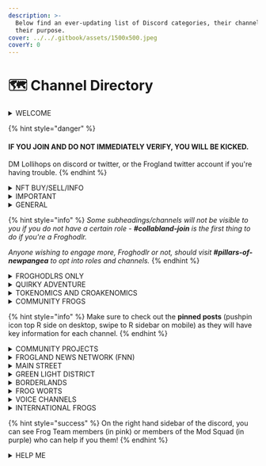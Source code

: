 ```yaml
---
description: >-
  Below find an ever-updating list of Discord categories, their channels, and
  their purpose.
cover: ../../.gitbook/assets/1500x500.jpeg
coverY: 0
---
```


# 🗺 Channel Directory

<details>

<summary>WELCOME</summary>

#### **Channels**

**#step1-verify** - Complete the CAPTCHA to prove you're not a bot.

**#step2-rules** - Read and accept the rules of the Frogland community and discord.

**#step3-security -** Read and accept our security recommendations and liability waiver.

**#collabland-join -** Connect your wallet to verify your Froghodlr status.

#### **Purpose**

Granting entry into the discord with proof you're not a bot or a troll, and that you either are a frog, have a frog, or want frogs.

</details>

{% hint style="danger" %}
#### IF YOU JOIN AND DO NOT **IMMEDIATELY VERIFY**, YOU **WILL** BE KICKED.

DM Lollihops on discord or twitter, or the Frogland twitter account if you're having trouble.
{% endhint %}

<details>

<summary>NFT BUY/SELL/INFO</summary>

#### **Channels**

_**#**_**frog-nft-market** - A twitter sales bot, listing bot, a sales bot, and sales discussion.

**#frog-rarity -** A rarity checker bot lives here.

#### Purpose

Notorious Frog NFT buying, selling, trading, floor prices, and rarity.

</details>

<details>

<summary>IMPORTANT</summary>

#### **Channels**

**#announcements -** All official Frogland and Team announcements

**#getting-started** - A new Froghodlrs Guide, created by Donkey Frog

**#team-and-faq** - Founder and team bios, contact info, and FAQ

**#official-links** - All official and verified links

**#events-calendar** - The IRL and digital calendar of events in Frogland

**#frogland-media** - Video content of the Frog Team or Frogland

**#twitter-raid** - Twitter bot lives here, plus community posts for raids

#### **Purpose**

All official news, links, and information about the Notorious Frogs and the Frog Team.

</details>

<details>

<summary>GENERAL</summary>

#### **Channels**

**#pillars-of-newpangea** - the location of all opt in roles to open more channels.

**#frogland-general** - the general chat for all curious about Frogland.

**#gutterville** - the general chat for the Gutter Cat Gang and discussion of Gutterville.

**#island-of-osseous** - the general chat for the Wicked Craniums and discussion of the Island of Osseous.

#### **Purpose**

General community chat about each of the four original districts, opt in roles, and current events channels.

</details>

{% hint style="info" %}
_Some subheadings/channels will not be visible to you if you do not have a certain role - **#collabland-join** is the first thing to do if you're a Froghodlr._

_Anyone wishing to engage more, Froghodlr or not, should visit **#pillars-of-newpangea** to opt into roles and channels._
{% endhint %}

<details>

<summary>FROGHODLRS ONLY</summary>

#### **Channels**

**#sneak-peek** - NewPangea and Frogland metaverse sneak peeks

**#voting-and-polls** - Internal community votes

**#AL-collab-opps** - Allow list or collab opportunities for hodlrs.

**#aaaaaaaaaa** - Verified Froghodlr chat. AAAAAAAAAAAAAAAA

**#ringleader** - Verified Ringleader chat.

**#boss** - Verified Boss chat.

**#don** - Verified Don chat.

**#guardians**- Verified Guardian chat.

**#battlefly-frogs** - Verified Battlefly chat.

**#lsd-hodlrs** - Land Synthesis Device holders chat.&#x20;

#### **Purpose**

Hodlr private channels, released metaverse content and froghodlrs with Battleflies.

</details>

<details>

<summary>QUIRKY ADVENTURE</summary>

#### Channels

**#directory -** Channel descriptions for the 'in the metaverse' channels/locations.

**#FRPG-announcements -** Announcements pertaining to the FRPG.

**#FRPG-gameplay -** Gameplay records and location for the FRPG.

**#FRPG-chat -** Chat pertaining to the FRPG.

**#misc-ideas -** Any ideas that don't seem to have a home in other channels.

**#newpangea-architects -** Calling all devs, coders, and 3D modelers! This is your channel.

**#frogland-map -** All discussion, ideation, and creation pertaining to the Frogland map.

**#gameplay -** All discussion, ideation, and creation pertaining to the metaverse gameplay mechanics.

**#mini-games -** All discussion, ideation, and creation pertaining to metaverse mini-games.

**#frog-beliefs -** All discussion, ideation, and creation pertaining to the many varied beliefs of the Notorious Frogs.

#### **Purpose**

Everything pertaining to the _Adventure in a Quirky World_ pillar of the metaverse.

</details>

<details>

<summary>TOKENOMICS AND CROAKENOMICS</summary>

#### Channels

**#developers -** Any developer, software engineer, or coder discussions or ideas.

**#crypto-chat -** All discussions pertaining to cryptocurrencies.

**#croakenomics -** Ideas and discussions about the economy in Frogland.

**#utility -** Discussions, ideas, and suggestions for potential utility.

**#in-game-items -** Ideation and discussion about in game items.

**#lilypads -** Ideas and chat about lilyPADs use, design, and layout go here.

**#non-pad-land -** Ideas and chat about non-PAD land go here.

**#conservation -** A channel dedicated to the environment and what we can do better.

**#planning-commission -** Ideas and suggestions on the Planning Commission game mechanic.

#### Purpose

Everything pertaining to the _Tokenomics_ pillar of the metaverse.

</details>

<details>

<summary>COMMUNITY FROGS</summary>

#### Channels

**#frog-follow-frog -** Connecting with other frogs on Twitter.

**#shill-&-toad-ya-so -** The place to shill other projects.

**#the-arts-district -** Individual artists or galleries display their work here.

**#deribbitives -** Notorious Frog deribbitives (both minted and unminted) are shown off here.

**#want-to-help -** Want to contribute? This is the place!

#### Purpose

Everything pertaining to the _Community Generated and Driven_ pillar of the metaverse.

</details>

{% hint style="info" %}
Make sure to check out the **pinned posts** (pushpin icon top R side on desktop, swipe to R sidebar on mobile) as they will have key information for each channel.
{% endhint %}

<details>

<summary>COMMUNITY PROJECTS</summary>

#### Channels

**#alpha-investigations -** Role gaited (currently) channel for investigations into potential collabs.

**#frogland-mixtape -** Channel for all discussions about the Frogland mixtape.

**#sapo-studios-chat -** Text chat channel for all discussions about Sapo Studios.

**#seed-trees -** Channel for all discussions about the Seed Trees NFT project.

#### Purpose

Projects that stem from Froghodlrs and using the launchpad of the Frogland environment and community.

</details>

<details>

<summary>FROGLAND NEWS NETWORK (FNN)</summary>

#### Channels

**#message-board -** All fillable forms, both in game or out.

**#lore -** Official lore, concept art, and more!

**#the-daily-splat -** The most notorious tabloid in town, this community written news source is where you'll find all the latest hoppenings.

**#khop-radio -** KHOP radio station: location of all recorded Frogland content, IRL, RPG, and music!

**#fbi-flyls -** The public source of Frogland Bureau of Instigations official files, leaks, and sources we swore we would never disclose.

**#hyype-minted-lore -** Linked to they Hyype platform, here you can keep up on all the community generated lore for each of their Notorious Frogs!!

#### Purpose

Concept art repository and feedback, alongside community collaboration of cannon and externally facing media for the hoppenings in the metaverse. Also all fillable forms for NewPangea or other Notorious deeds and lore written onto the Notorious Frogs from the [Hyype](https://www.hyy.pe) platform.

</details>

<details>

<summary>MAIN STREET</summary>

#### Channels

**#the-dragonfly -** The DragonFly Social Club, the hottest, most fly-brow place in town.

**#town-square -** A communal area in the center of Frogland where rumors fly and whispers grow.

**#the-gardens -** Botanical gardens located near the Town Square, said to house the local $cf ring.

\#**kings-avenue -** A street in Frogland near Too Many Zooz Bar.

**#zooz-bar -** A bar on Main Street ran by and featuring the musical talent, Too Many Zooz.

**#Zooz-Main-Stage -** Voice channel where the tunes of Too Many Zooz can be heard day or night.

#### Purpose

The main drag in Frogland with some typical central venues and a couple secret speakeasys. Best for chatting with fellow frogs, or enjoying a Hoptini or two!

</details>

<details>

<summary>GREEN LIGHT DISTRICT</summary>

#### Channels

**#murky-waters -** The local dive bar…good food, good drinks, bad decor, disribbitutable types.

**#casino -** What is more notorious than gambling away your life savings in discord frogdollars?

**#under-construction -** A construction site on the Main Street in Frogland.

**#rabbit-hole -** The infamous drug den in the heart of the Green Light district.

**#speakeasy Voice Chat -** A local watering hole voice channel for community members to chat.

#### Purpose

The shadier side of town, this is where notorious activities happen with reckless abandon. Enjoy a game of black jack or a Stormy Waters at some of the seedier joints in Frogland.

</details>

<details>

<summary>BORDERLANDS</summary>

#### Channels

**#stash-house -** Where all the gangs of Frogland meet in their own private rooms.

**#openpond** - The location of all black market dealings within Frogland.

**#stables -** A place to feed and care for the animals legally or illegally racing around Frogland.

#### Purpose

The slums on the outskirts of Frogland before you get to Gutterville where gangs meet up, the black (secondary) market runs rampant, and animal racing takes place.

</details>

<details>

<summary>FROG WORTS</summary>

#### Channels

**#the-hexagon -** The main pub in Frog Worts for witches, warlocks, and all frogs interested in the arcane to gather and whisper about the mysterious workings of the world, and how it is so.

**#spirits-and-elixirs -** 'Spirits and Elixirs' is the apothecary and dispensary for all of your potion-making, spellcasting, herb having needs.

**#smoke-and-mirrors -** Smoke & Mirrors' Emporium of Arcane Wonders and Fantastical Oddities is the gathering place for those interested in expanding their skills of Illusion, Conjuring, and Enchanting.

**#the-armory -** The Armory is where the noble frogs interested in the magics of protection and offensive magic come to train and improve their skills in Abjuration and Evocation.

**#the-crucible -** Where all those interested in the fascinating science of Alchemy come to study and learn more of their craft.

**#soothsayers-spire -** The Soothsayer's Spire is the highest point of the cathedral that the Alchemist Syndicate inhabits. They say an oracle resides here…

**#crypt-of-spirits -** A location deep in the woods, rumored to be haunted by the dead...or mostly dead.

#### Purpose

Locations brimming with magic and arcane activities in Frogland.

</details>

<details>

<summary>VOICE CHANNELS</summary>

#### Channels

**#lilypad-lounge-chat -** Text channel for discussions during talks in the Lilypad Lounge.

**#Lilypad-Lounge Voice Chat -** Voice channel for general chats or with the Frog Team.

**#Sapo-Studios Stage -** Location of all Sapo Studio's Scratch Track Saturdays.

**#Sapo-Studios-collabs -** Channel available for live collaborations in the background of the live broadcast.

**#FTV Stage -** Location of Frog Tank and other community hosted shows or AMAs.

#### Purpose

All of the stages and voice channels for audio events in the Frogland discord.

</details>

<details>

<summary>INTERNATIONAL FROGS</summary>

#### Channels

**#spanish-announcements -** Anuncios oficiales traducidos del Frog Team.

**#spanish-frogs -** El chat general para discusiones de Frogland en este idioma.

**#french-announcements -** Annonces officielles traduites de l'équipe Frog.

**#french-frogs -** Le chat général pour les discussions Frogland dans cette langue.

**#japanese-announcements -** カエルチームからの公式の翻訳された発表。

**#japanese-frogs -** この言語でのFroglandディスカッションの一般的なチャット。

**#chinese-announcements -** Frog Team 官方翻譯的公告。

**#chinese-frogs -** 用這種語言進行 Frogland 討論的一般聊天。

**#german-announcements -** Offiziell übersetzte Ankündigungen vom Frog Team.

**#german-frogs -** Der allgemeine Chat für Frogland-Diskussionen in dieser Sprache.

#### Purpose

The announcements channels auto-populate with translated versions for each language from the main announcements channel. There is also a translator bot that lives in these and all channels for ease of international communications.

</details>

{% hint style="success" %}
On the right hand sidebar of the discord, you can see Frog Team members (in pink) or members of the Mod Squad (in purple) who can help if you them!
{% endhint %}

<details>

<summary>HELP ME</summary>

#### Channels

**#report-scams -** A place to report current scams, scammers, or check safety information in the pinned messages.

**#stolen-frogs -** Frogs that have been confirmed stolen by the Frog Team.

**#help-and-questions -** Ask any questions you may have!

**#unclaimed-names -** Name suggestions are found in the pinned posts.

#### Purpose

Help and answers for Frogland and NewPangea in the discord or out!

</details>
